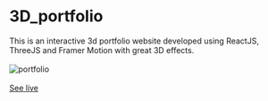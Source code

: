# 3D_portfolio

This is an interactive 3d portfolio website developed using ReactJS, ThreeJS and Framer Motion with great 3D effects.<br><br>
![portfolio](https://user-images.githubusercontent.com/106731593/224469929-f66a4a33-49b3-40c4-9d35-8ac3b359bccd.png)
<br><br>
<a href="https://ankit-deshmukh-portfolio.netlify.app/">See live</a>
